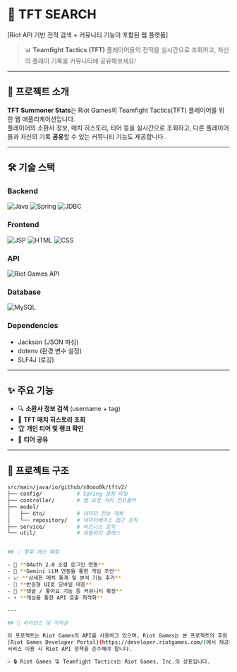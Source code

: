 # 🎯 TFT SEARCH 

[Riot API 기반 전적 검색 + 커뮤니티 기능이 포함된 웹 플랫폼]

> 📊 **Teamfight Tactics (TFT)** 플레이어들의 전적을 실시간으로 조회하고, 자신의 플레이 기록을 커뮤니티에 공유해보세요!

---

## 🧭 프로젝트 소개

**TFT Summoner Stats**는 Riot Games의 Teamfight Tactics(TFT) 플레이어를 위한 웹 애플리케이션입니다.  
플레이어의 소환사 정보, 매치 히스토리, 티어 등을 실시간으로 조회하고, 다른 플레이어들과 자신의 기록 **공유**할 수 있는 커뮤니티 기능도 제공합니다.

---

## 🛠️ 기술 스택

### Backend  
![Java](https://img.shields.io/badge/Java-ED8B00?style=flat&logo=OpenJDK&logoColor=white)
![Spring](https://img.shields.io/badge/Spring%20MVC-6DB33F?style=flat&logo=Spring&logoColor=white)
![JDBC](https://img.shields.io/badge/JDBC-007396?style=flat)

### Frontend  
![JSP](https://img.shields.io/badge/JSP-007396?style=flat)
![HTML](https://img.shields.io/badge/HTML-E34F26?style=flat&logo=html5&logoColor=white)
![CSS](https://img.shields.io/badge/CSS-1572B6?style=flat&logo=css3&logoColor=white)

### API  
![Riot Games API](https://img.shields.io/badge/Riot%20Games%20API-EB0029?style=flat&logo=riot-games&logoColor=white)

### Database  
![MySQL](https://img.shields.io/badge/MySQL-4479A1?style=flat&logo=mysql&logoColor=white)

### Dependencies  
- Jackson (JSON 파싱)
- dotenv (환경 변수 설정)
- SLF4J (로깅)

---

## ✨ 주요 기능

- 🔍 **소환사 정보 검색** (username + tag)
- 🧾 **TFT 매치 히스토리 조회**
- 🏆 **개인 티어 및 랭크 확인**
- 📝 **티어 공유**
---

## 📂 프로젝트 구조
```sh
src/main/java/io/github/s0ooo0k/tftv2/
├── config/           # Spring 설정 파일
├── controller/       # 웹 요청 처리 컨트롤러
├── model/
│   ├── dto/          # 데이터 전송 객체
│   └── repository/   # 데이터베이스 접근 로직
├── service/          # 비즈니스 로직
└── util/             # 유틸리티 클래스


## 💡 향후 개선 예정

- 🔐 **OAuth 2.0 소셜 로그인 연동**
- 🦔 **Gemini LLM 연동을 통한 게임 조언**
- 📈 **상세한 매치 통계 및 분석 기능 추가**
- 📱 **반응형 UI로 모바일 대응**
- 💬 **댓글 / 좋아요 기능 등 커뮤니티 확장**
- ⚡ **캐싱을 통한 API 호출 최적화**

---

## 📝 라이선스 및 저작권

이 프로젝트는 Riot Games의 API를 사용하고 있으며, Riot Games는 본 프로젝트의 후원 또는 지원과는 무관합니다.  
[Riot Games Developer Portal](https://developer.riotgames.com/)에서 제공하는 데이터를 활용하고 있습니다.  
서비스 이용 시 Riot API 정책을 준수해야 합니다.

> 🔒 Riot Games 및 Teamfight Tactics는 Riot Games, Inc.의 상표입니다.


